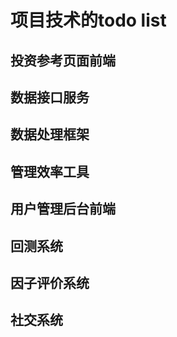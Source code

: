 # 项目技术的todo list

## 投资参考页面前端

## 数据接口服务

## 数据处理框架

## 管理效率工具

## 用户管理后台前端

## 回测系统

## 因子评价系统

## 社交系统

